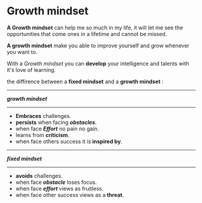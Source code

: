 # Growth mindset

**A Growth mindset** can help me so much in my life, it will let me see the opportunities that come ones in a lifetime and cannot be missed.

**A growth mindset** make you able to improve yourself and grow whenever you want to.

With a *Growth mindset* you can **develop** your intelligence and talents with it's love of learning.

the diffirence between a **fixed mindset** and a **growth mindset** :
 
 ---- 
 ***growth mindset*** 

 ---
 * **Embraces** challenges.
 * **persists** when facing ***obstacles***.
 * when face ***Effort*** no pain no gain.
 * learns from **criticism**.
 * when face others success it is **inspired by**.


 ---
 ***fixed mindset***
 
 ---
 * **avoids** challenges.
 * when face ***obstacle*** loses focus.
 * when face ***effort*** views as fruitless.
 * when face other success views as a **threat**.